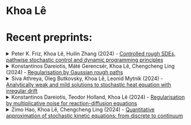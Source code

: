 # Khoa Lê


# Recent preprints:
<!-- PREPRINT-LIST:START --><details><summary>Peter K. Friz, Khoa Lê, Huilin Zhang (2024) - <a href=http://arxiv.org/abs/2412.05698v1>Controlled rough SDEs, pathwise stochastic control and dynamic programming principles</a></summary>  <p>  We study stochastic optimal control of rough stochastic differential equations &lpar;RSDEs&rpar;. This is in the spirit of the pathwise control problem &lpar;Lions--Souganidis 1998, Buckdahn--Ma 2007; also Davis--Burstein 1992&rpar;, with renewed interest and recent works drawing motivation from filtering, SPDEs, and reinforcement learning. Results include regularity of rough value functions, validity of a rough dynamic programming principles and new rough stability results for HJB equations, removing excessive regularity demands previously imposed by flow transformation methods. Measurable selection is used to relate RSDEs to &quot;doubly stochastic&quot; SDEs under conditioning. In contrast to previous works, Brownian statistics for the to-be-conditioned-on noise are not required, aligned with the &quot;pathwise&quot; intuition that these should not matter upon conditioning. Depending on the chosen class of admissible controls, the involved processes may also be anticipating. The resulting stochastic value functions coincide in great generality for different classes of controls. RSDE theory offers a powerful and unified perspective on this problem class.</p></details><details><summary>Konstantinos Dareiotis, Máté Gerencsér, Khoa Lê, Chengcheng Ling (2024) - <a href=http://arxiv.org/abs/2412.01645v1>Regularisation by Gaussian rough paths</a></summary>  <p>  The aim of the paper is to show the probabilistically strong well-posedness of rough differential equations with distributional drifts driven by the Gaussian rough path lift of fractional Brownian motion with Hurst parameter $H\in&lpar;1/3,1/2&rpar;$. We assume that the noise is nondegenerate and the drift lies in the Besov-H\&quot;older space $\mathcal{C}^\alpha$ for some $\alpha&gt;1-1/&lpar;2H&rpar;$. The latter condition matches the one of the additive noise case, thereby providing a multiplicative analogue of Catellier-Gubinelli in the regime $H\in&lpar;1/3,1/2&rpar;$.</p></details><details><summary>Siva Athreya, Oleg Butkovsky, Khoa Lê, Leonid Mytnik (2024) - <a href=http://arxiv.org/abs/2410.06599v1>Analytically weak and mild solutions to stochastic heat equation with irregular drift</a></summary>  <p>  Consider the stochastic heat equation \begin{equation*} \partial_t u_t&lpar;x&rpar;=\frac12 \partial^2_{xx}u_t&lpar;x&rpar; +b&lpar;u_t&lpar;x&rpar;&rpar;+\dot{W}_{t}&lpar;x&rpar;,\quad t\in&lpar;0,T],\, x\in [0,1], \end{equation*} where $b$ is a generalized function, and $\dot W$ is space-time white noise on ${\mathbb R}_+\times[0,1]$. If the drift $b$ is a sufficiently regular function, then it is well-known that any analytically weak solution to this equation is also analytically mild, and vice versa. We extend this result to drifts that are generalized functions, with an appropriate adaptation of the notions of mild and weak solutions. As a corollary of our results, we show that for $b\in L_p&lpar;{\mathbb R}&rpar;$, $p\ge1$, this equation has a unique analytically weak and mild solution, thus extending the classical results of Gy\&quot;ongy and Pardoux &lpar;1993&rpar;.</p></details><details><summary>Konstantinos Dareiotis, Teodor Holland, Khoa Lê (2024) - <a href=http://arxiv.org/abs/2409.11130v1>Regularisation by multiplicative noise for reaction-diffusion equations</a></summary>  <p>  We consider the stochastic reaction-diffusion equation in $1+1$ dimensions driven by multiplicative space-time white noise, with a distributional drift belonging to a Besov-H\&quot;older space with any regularity index larger than $-1$. We assume that the diffusion coefficient is a regular function which is bounded away from zero. By using a combination of stochastic sewing techniques and Malliavin calculus, we show that the equation admits a unique solution.</p></details><details><summary>Zimo Hao, Khoa Lê, Chengcheng Ling (2024) - <a href=http://arxiv.org/abs/2409.05706v1>Quantitative approximation of stochastic kinetic equations: from discrete to continuum</a></summary>  <p>  We study the convergence of a generic tamed Euler-Maruyama &lpar;EM&rpar; scheme for the kinetic type stochastic differential equations &lpar;SDEs&rpar; &lpar;also known as second order SDEs&rpar; with singular coefficients in both weak and strong probabilistic senses. We show that when the drift exhibits a relatively low regularity compared to the state of the art, the singular system is well-defined both in the weak and strong probabilistic senses. Meanwhile, the corresponding tamed EM scheme is shown to converge at the rate of 1/2 in both the weak and the strong senses.</p></details><!-- PREPRINT-LIST:END -->

<!-- # Recent published articles: -->
